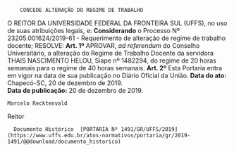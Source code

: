         CONCEDE ALTERAÇÃO DO REGIME DE TRABALHO  

 O REITOR DA UNIVERSIDADE FEDERAL DA FRONTEIRA SUL (UFFS), no uso de suas atribuições legais, e: **Considerando** o Processo Nº 23205.001624/2019-61 - Requerimento de alteração de regime de trabalho docente; RESOLVE:   **Art. 1º**  APROVAR, *ad referendum*  do Conselho Universitário, a alteração do Regime de Trabalho Docente da servidora THAIS NASCIMENTO HELOU, Siape nº 1482294, do regime de 20 horas semanais para o regime de 40 horas semanais.   **Art. 2º** Esta Portaria entra em vigor na data de sua publicação no Diário Oficial da União.        **Data do ato:** Chapecó-SC, 20 de dezembro de 2019.   
 **Data de publicação:**  20 de dezembro de 2019. 

    Marcelo Recktenvald   
 Reitor 

      Documento Histórico  [PORTARIA Nº 1491/GR/UFFS/2019](https://www.uffs.edu.br/atos-normativos/portaria/gr/2019-1491/@@download/documento_historico)     
      